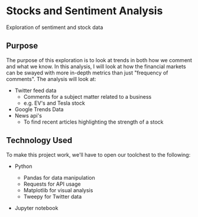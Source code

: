 # Stocks and Sentiment Analysis
Exploration of sentiment and stock data


## Purpose 
The purpose of this exploration is to look at trends in both how we comment and what we know. In this analysis, I will look at how the financial markets can be swayed with more in-depth metrics than just "frequency of comments". The analysis will look at:
- Twitter feed data
    - Comments for a subject matter related to a business
    - e.g. EV's and Tesla stock
- Google Trends Data
- News api's
    - To find recent articles highlighting the strength of a stock


## Technology Used
To make this project work, we'll have to open our toolchest to the following:
- Python
    - Pandas for data manipulation
    - Requests for API usage
    - Matplotlib for visual analysis
    - Tweepy for Twitter data

- Jupyter notebook